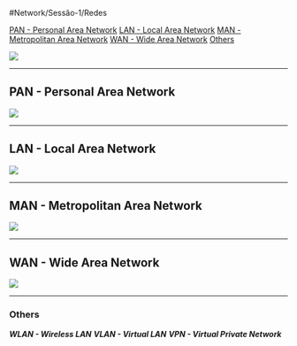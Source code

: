 #Network/Sessão-1/Redes

[PAN - Personal Area Network](#PAN%20-%20Personal%20Area%20Network)
[LAN - Local Area Network](#LAN%20-%20Local%20Area%20Network)
[MAN - Metropolitan Area Network](#MAN%20-%20Metropolitan%20Area%20Network)
[WAN - Wide Area Network](#WAN%20-%20Wide%20Area%20Network)
[Others](#Others)

![](Imagens/MAIN.png)

---
## PAN - Personal Area Network

![](Imagens/PAN.png)

---

## LAN - Local Area Network

![](Imagens/LAN.png)

---

## MAN - Metropolitan Area Network

![](Imagens/MAN.png)

---

## WAN - Wide Area Network

![](Imagens/WAN.png)

---

### Others

___WLAN - Wireless LAN___
___VLAN - Virtual LAN___
___VPN - Virtual Private Network___
